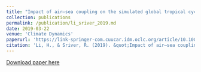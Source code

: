 ```yaml
---
title: "Impact of air–sea coupling on the simulated global tropical cyclone activity in the high-resolution Community Earth System Model (CESM)"
collection: publications
permalink: /publication/li_sriver_2019.md
date: 2019-03-22
venue: 'Climate Dynamics'
paperurl: 'https://link-springer-com.cuucar.idm.oclc.org/article/10.1007/s00382-019-04739-8'
citation: 'Li, H., & Sriver, R. (2019). &quot;Impact of air–sea coupling on the simulated global tropical cyclone activity in the high-resolution Community Earth System Model (CESM).&quot; <i>Climate Dynamics</i>. (53),3731–3750'
---
```


[Download paper here](http://academicpages.github.io/files/li_sriver_2019.pdf)

